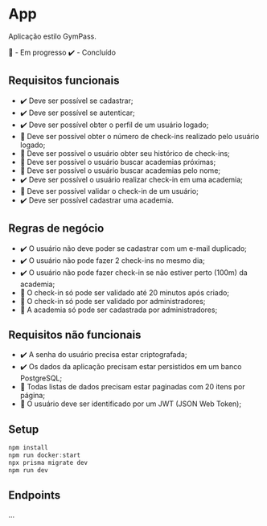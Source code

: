 # App

Aplicação estilo GymPass.

🚧 - Em progresso
✔️ - Concluído

## Requisitos funcionais

- ✔️ Deve ser possível se cadastrar;
- ✔️ Deve ser possível se autenticar;
- ✔️ Deve ser possível obter o perfil de um usuário logado;
- 🚧 Deve ser possível obter o número de check-ins realizado pelo usuário logado;
- 🚧 Deve ser possível o usuário obter seu histórico de check-ins;
- 🚧 Deve ser possível o usuário buscar academias próximas;
- 🚧 Deve ser possível o usuário buscar academias pelo nome;
- ✔️ Deve ser possível o usuário realizar check-in em uma academia;
- 🚧 Deve ser possível validar o check-in de um usuário;
- ✔️ Deve ser possível cadastrar uma academia.

## Regras de negócio

- ✔️ O usuário não deve poder se cadastrar com um e-mail duplicado;
- ✔️ O usuário não pode fazer 2 check-ins no mesmo dia;
- ✔️ O usuário não pode fazer check-in se não estiver perto (100m) da academia;
- 🚧 O check-in só pode ser validado até 20 minutos após criado;
- 🚧 O check-in só pode ser validado por administradores;
- 🚧 A academia só pode ser cadastrada por administradores;

## Requisitos não funcionais

- ✔️ A senha do usuário precisa estar criptografada;
- ✔️ Os dados da aplicação precisam estar persistidos em um banco PostgreSQL;
- 🚧 Todas listas de dados precisam estar paginadas com 20 itens por página;
- 🚧 O usuário deve ser identificado por um JWT (JSON Web Token);

## Setup

```powershell
npm install
npm run docker:start
npx prisma migrate dev
npm run dev
```

## Endpoints

...
